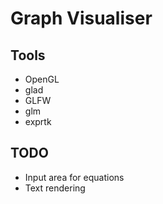 # Graph Visualiser

## Tools
- OpenGL
- glad
- GLFW
- glm
- exprtk

## TODO
- Input area for equations
- Text rendering
